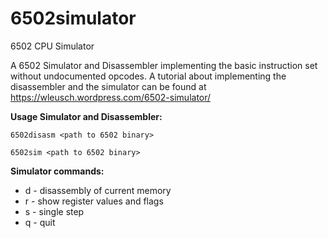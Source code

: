 # 6502simulator
6502 CPU Simulator

A 6502 Simulator and Disassembler implementing the basic instruction set without undocumented opcodes. A tutorial about implementing the disassembler and the simulator can be found at https://wleusch.wordpress.com/6502-simulator/

**Usage Simulator and Disassembler:**

`6502disasm <path to 6502 binary>`

`6502sim <path to 6502 binary>`

**Simulator commands:**
- d - disassembly of current memory
- r - show register values and flags
- s - single step
- q - quit
